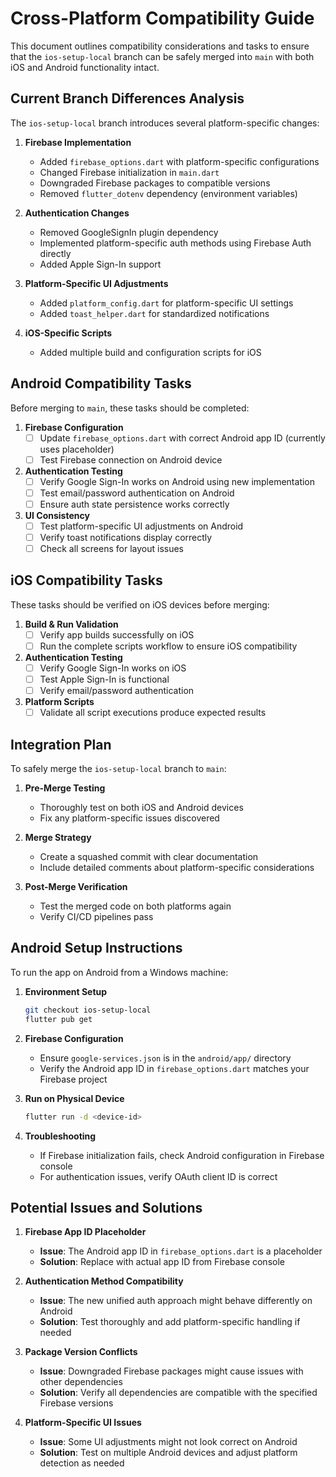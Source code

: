 # Cross-Platform Compatibility Guide

This document outlines compatibility considerations and tasks to ensure that the `ios-setup-local` branch can be safely merged into `main` with both iOS and Android functionality intact.

## Current Branch Differences Analysis

The `ios-setup-local` branch introduces several platform-specific changes:

1. **Firebase Implementation**
   - Added `firebase_options.dart` with platform-specific configurations
   - Changed Firebase initialization in `main.dart`
   - Downgraded Firebase packages to compatible versions
   - Removed `flutter_dotenv` dependency (environment variables)

2. **Authentication Changes**
   - Removed GoogleSignIn plugin dependency
   - Implemented platform-specific auth methods using Firebase Auth directly
   - Added Apple Sign-In support

3. **Platform-Specific UI Adjustments**
   - Added `platform_config.dart` for platform-specific UI settings
   - Added `toast_helper.dart` for standardized notifications

4. **iOS-Specific Scripts**
   - Added multiple build and configuration scripts for iOS

## Android Compatibility Tasks

Before merging to `main`, these tasks should be completed:

1. **Firebase Configuration**
   - [ ] Update `firebase_options.dart` with correct Android app ID (currently uses placeholder)
   - [ ] Test Firebase connection on Android device

2. **Authentication Testing**
   - [ ] Verify Google Sign-In works on Android using new implementation
   - [ ] Test email/password authentication on Android
   - [ ] Ensure auth state persistence works correctly

3. **UI Consistency**
   - [ ] Test platform-specific UI adjustments on Android
   - [ ] Verify toast notifications display correctly
   - [ ] Check all screens for layout issues

## iOS Compatibility Tasks

These tasks should be verified on iOS devices before merging:

1. **Build & Run Validation**
   - [ ] Verify app builds successfully on iOS
   - [ ] Run the complete scripts workflow to ensure iOS compatibility

2. **Authentication Testing**
   - [ ] Verify Google Sign-In works on iOS
   - [ ] Test Apple Sign-In is functional
   - [ ] Verify email/password authentication

3. **Platform Scripts**
   - [ ] Validate all script executions produce expected results

## Integration Plan

To safely merge the `ios-setup-local` branch to `main`:

1. **Pre-Merge Testing**
   - Thoroughly test on both iOS and Android devices
   - Fix any platform-specific issues discovered

2. **Merge Strategy**
   - Create a squashed commit with clear documentation
   - Include detailed comments about platform-specific considerations

3. **Post-Merge Verification**
   - Test the merged code on both platforms again
   - Verify CI/CD pipelines pass

## Android Setup Instructions

To run the app on Android from a Windows machine:

1. **Environment Setup**
   ```bash
   git checkout ios-setup-local
   flutter pub get
   ```

2. **Firebase Configuration**
   - Ensure `google-services.json` is in the `android/app/` directory
   - Verify the Android app ID in `firebase_options.dart` matches your Firebase project

3. **Run on Physical Device**
   ```bash
   flutter run -d <device-id>
   ```

4. **Troubleshooting**
   - If Firebase initialization fails, check Android configuration in Firebase console
   - For authentication issues, verify OAuth client ID is correct

## Potential Issues and Solutions

1. **Firebase App ID Placeholder**
   - **Issue**: The Android app ID in `firebase_options.dart` is a placeholder
   - **Solution**: Replace with actual app ID from Firebase console

2. **Authentication Method Compatibility**
   - **Issue**: The new unified auth approach might behave differently on Android
   - **Solution**: Test thoroughly and add platform-specific handling if needed

3. **Package Version Conflicts**
   - **Issue**: Downgraded Firebase packages might cause issues with other dependencies
   - **Solution**: Verify all dependencies are compatible with the specified Firebase versions

4. **Platform-Specific UI Issues**
   - **Issue**: Some UI adjustments might not look correct on Android
   - **Solution**: Test on multiple Android devices and adjust platform detection as needed 
